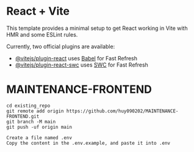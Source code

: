 # React + Vite

This template provides a minimal setup to get React working in Vite with HMR and some ESLint rules.

Currently, two official plugins are available:

-   [@vitejs/plugin-react](https://github.com/vitejs/vite-plugin-react/blob/main/packages/plugin-react/README.md) uses [Babel](https://babeljs.io/) for Fast Refresh
-   [@vitejs/plugin-react-swc](https://github.com/vitejs/vite-plugin-react-swc) uses [SWC](https://swc.rs/) for Fast Refresh

# MAINTENANCE-FRONTEND

```
cd existing_repo
git remote add origin https://github.com/huy090202/MAINTENANCE-FRONTEND.git
git branch -M main
git push -uf origin main

Create a file named .env
Copy the content in the .env.example, and paste it into .env
```
